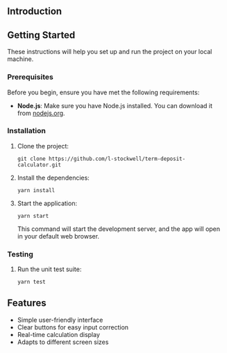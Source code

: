 ## Introduction

## Getting Started

These instructions will help you set up and run the project on your local machine.

### Prerequisites

Before you begin, ensure you have met the following requirements:

- **Node.js**: Make sure you have Node.js installed. You can download it from [nodejs.org](https://nodejs.org/).

### Installation

1. Clone the project:

   ```shell
   git clone https://github.com/l-stockwell/term-deposit-calculator.git
   ```

1. Install the dependencies:

   ```shell
   yarn install
   ```

1. Start the application:

   ```shell
   yarn start
   ```

   This command will start the development server, and the app will open in your default web browser.

### Testing

1. Run the unit test suite:

   ```shell
   yarn test
   ```

## Features

- Simple user-friendly interface
- Clear buttons for easy input correction
- Real-time calculation display
- Adapts to different screen sizes
